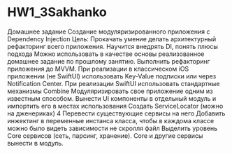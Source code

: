 # HW1_3Sakhanko

Домашнее задание
Создание модуляризированного приложения с Dependency Injection
Цель:
Прокачать умение делать архитектурный рефакторинг всего приложения. Научится внедрять DI, понять плюсы подхода
Можно использовать в качестве основы реализованное домашнее задание по прошлому занятию.
Выполнить рефакторинг приложения до MVVM. При реализации в классическом iOS приложении (не SwiftUI) использовать Key-Value подписки или через Notification Center. При реализации SwiftUI использовать стандартные механизмы Combine
Модуляризировать свое приложение одним из известным способом. Вынести UI компоненты в отдельный модуль и импортить его в местах использования
Создать ServiceLocator (можно на дженериках) 4 Перевести существующие сервисы на него
Добавить инжектинг в переменные инстанса класса, чтобы в каждома классе можно было видеть зависимости не скролля файл
Выделить уровень Core сервисов (сеть, парсинг, хранение).
Core и другие сервисы вынести в модуль.
